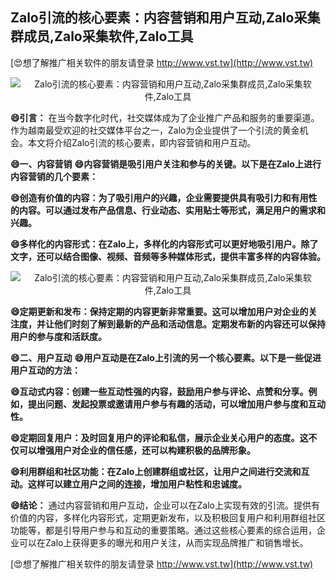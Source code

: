 ## **Zalo引流的核心要素：内容营销和用户互动,Zalo采集群成员,Zalo采集软件,Zalo工具**

[😍想了解推广相关软件的朋友请登录 http://www.vst.tw](http://www.vst.tw)

 <center><img src="https://vst.tw/MP4/tuiguang/png/0.png" alt="Zalo引流的核心要素：内容营销和用户互动,Zalo采集群成员,Zalo采集软件,Zalo工具"></center>

**😄引言：**
在当今数字化时代，社交媒体成为了企业推广产品和服务的重要渠道。作为越南最受欢迎的社交媒体平台之一，Zalo为企业提供了一个引流的黄金机会。本文将介绍Zalo引流的核心要素，即内容营销和用户互动。

**😄一、内容营销**
**😄内容营销是吸引用户关注和参与的关键。以下是在Zalo上进行内容营销的几个要素：**

**😄创造有价值的内容：为了吸引用户的兴趣，企业需要提供具有吸引力和有用性的内容。可以通过发布产品信息、行业动态、实用贴士等形式，满足用户的需求和兴趣。**

**😄多样化的内容形式：在Zalo上，多样化的内容形式可以更好地吸引用户。除了文字，还可以结合图像、视频、音频等多种媒体形式，提供丰富多样的内容体验。**

 <center><img src="https://vst.tw/MP4/tuiguang/png/4.png" alt="Zalo引流的核心要素：内容营销和用户互动,Zalo采集群成员,Zalo采集软件,Zalo工具"></center>

**😄定期更新和发布：保持定期的内容更新非常重要。这可以增加用户对企业的关注度，并让他们时刻了解到最新的产品和活动信息。定期发布新的内容还可以保持用户的参与度和活跃度。**

**😄二、用户互动**
**😄用户互动是在Zalo上引流的另一个核心要素。以下是一些促进用户互动的方法：**

**😄互动式内容：创建一些互动性强的内容，鼓励用户参与评论、点赞和分享。例如，提出问题、发起投票或邀请用户参与有趣的活动，可以增加用户参与度和互动性。**

**😄定期回复用户：及时回复用户的评论和私信，展示企业关心用户的态度。这不仅可以增强用户对企业的信任感，还可以构建积极的品牌形象。**

**😄利用群组和社区功能：在Zalo上创建群组或社区，让用户之间进行交流和互动。这样可以建立用户之间的连接，增加用户粘性和忠诚度。**

**😄结论：**
通过内容营销和用户互动，企业可以在Zalo上实现有效的引流。提供有价值的内容，多样化内容形式，定期更新发布，以及积极回复用户和利用群组社区功能等，都是引导用户参与和互动的重要策略。通过这些核心要素的综合运用，企业可以在Zalo上获得更多的曝光和用户关注，从而实现品牌推广和销售增长。

[😍想了解推广相关软件的朋友请登录 http://www.vst.tw](http://www.vst.tw)



